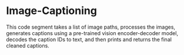 # Image-Captioning
This code segment takes a list of image paths, processes the images, generates captions using a pre-trained vision encoder-decoder model, decodes the caption IDs to text, and then prints and returns the final cleaned captions.
